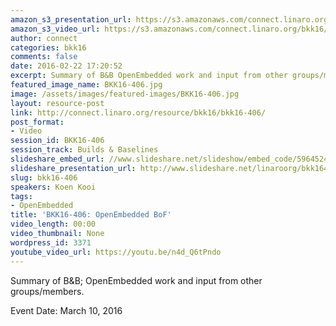 ```yaml
---
amazon_s3_presentation_url: https://s3.amazonaws.com/connect.linaro.org/bkk16/Presentations/Thursday/BKK16-406.pdf
amazon_s3_video_url: https://s3.amazonaws.com/connect.linaro.org/bkk16/Videos/Thursday/BKK16-406%20Ubuntu%20Core%20-%20A%20snappy%20platform%20for%20embedded%2C%20IoT%20and%2096Boards%21.mp4
author: connect
categories: bkk16
comments: false
date: 2016-02-22 17:20:52
excerpt: Summary of B&B OpenEmbedded work and input from other groups/members.
featured_image_name: BKK16-406.jpg
image: /assets/images/featured-images/BKK16-406.jpg
layout: resource-post
link: http://connect.linaro.org/resource/bkk16/bkk16-406/
post_format:
- Video
session_id: BKK16-406
session_track: Builds & Baselines
slideshare_embed_url: //www.slideshare.net/slideshow/embed_code/59645247
slideshare_presentation_url: http://www.slideshare.net/linaroorg/bkk16406-ubuntu-core-a-snappy-platform-for-embedded-iot-and-96boards
slug: bkk16-406
speakers: Koen Kooi
tags:
- OpenEmbedded
title: 'BKK16-406: OpenEmbedded BoF'
video_length: 00:00
video_thumbnail: None
wordpress_id: 3371
youtube_video_url: https://youtu.be/n4d_Q6tPndo
---
```


Summary of B&B; OpenEmbedded work and input from other groups/members.

Event Date: March 10, 2016
